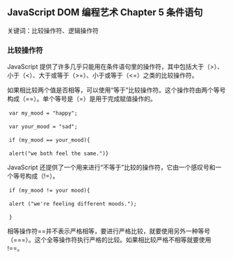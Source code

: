 ## JavaScript DOM 编程艺术 Chapter 5 条件语句

关键词：比较操作符、逻辑操作符

### 比较操作符

JavaScript 提供了许多几乎只能用在条件语句里的操作符，其中包括大于（>）、小于（<）、大于或等于（>=）、小于或等于（<=）之类的比较操作符。

如果相比较两个值是否相等，可以使用“等于”比较操作符。这个操作符由两个等号构成（==）。单个等号是（=）是用于完成赋值操作的。

​           `var my_mood = "happy";`

​           `var your_mood = "sad";`

​           `if (my_mood == your_mood){`

​                `alert("we both feel the same.")}`

JavaScript 还提供了一个用来进行“不等于”比较的操作符，它由一个感叹号和一个等号构成（!=）。

​           `if (my_mood != your mood){`

​               `alert ("we're feeling different moods.");`

​           `}`

相等操作符==并不表示严格相等，要进行严格比较，就要使用另外一种等号（===）。这个全等操作符执行严格的比较。如果相比较严格不相等就要使用 !==。